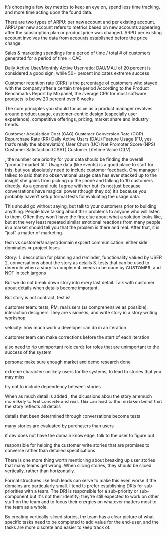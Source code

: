 
It’s choosing a few key metrics to keep an eye on, spend less time tracking, and more time acting upon the found data.

There are two types of ARPU: per new account and per existing account. ARPU per new account refers to metrics based on new accounts appearing after the subscription plan or product price was changed. ARPU per existing account involves the data from accounts established before the price change.

Sales & marketing spendings for a period of time / total # of customers generated for a period of time = CAC

Daily Active User/Monthly Active User ratio: DAU/MAU of 20 percent is considered a good sign, while 50+ percent indicates extreme success

Customer retention rate (CRR) is the percentage of customers who stayed with the company after a certain time period
According to the Product Benchmarks Report by Mixpanel, the average CRR for most software products is below 20 percent over 8 weeks

The core principles you should focus on as a product manager revolves around product usage, customer-centric design (especially user experience), competitive offerings, pricing, market share and industry trends.

Customer Acquisition Cost (CAC)
Customer Conversion Rate (CCR)
Repurchase Rate (RR)
Daily Active Users (DAU)
Feature Usage (FU, yes that’s really the abbreviation)
User Churn (UC)
Net Promoter Score (NPS)
Customer Satisfaction (CSAT)
Customer Lifetime Value (CLV)

, the number one priority for your data should be finding the overall “product-market fit.” Usage data (like events) is a good place to start for this, but you absolutely need to include customer feedback. One manager I talked to said that no observational usage data has ever stacked up to the insight she gains from picking up the phone and talking to 10 customers directly. As a general rule I agree with her but it’s not just because conversations have magical power (though they do) it’s because you probably haven’t setup formal tests for evaluating the usage data.

This should go without saying, but talk to your customers prior to building anything.  People love talking about their problems to anyone who will listen to them.  Often they won’t have the first clue about what a solution looks like, but at the very least repeated similar emotional reactions from many people in a market should tell you that the problem is there and real.  After that, it is “just” a matter of marketing.

tech vs customer/analyst/domain expoert communication: either side dominates => project loses

Story: 1. description for planning and reminder, functionality valued by USER
  2. conversations about the story as details
  3. tests that can be used to determin when a story is complete
  4. needs to be done by CUSTOMER, and NOT in tech jargons

But we do not break down story into every last detail. Talk with customer about details when details become important. 

But story is not contract, test is!

customer team: tests, PM, real users (as comprehensive as possible), interaction designers
They are visioneris, and write story in a story writing workshop 

velocity: how much work a developer can do in an iteration

customer team can make corrections before the start of each iteration

also need to rip unimportant role cards for roles that are unimportant to the success of the system

persona: make sure enough market and demo research done

extreme character: unlikely users for the systems, to lead to stories that you may miss

try not to include dependency between stories

When as much detail is added , the dicussions abou the story ar emuch morelikely to feel concrete and real. This can lead to the mistaken belief that the story reflects all details

details that been determined through conversations become tests

many stories are evaluated by purchasers than users

if dev does not have the domain knowledge, talk to the user to figure out

responsible for helping the customer write stories that are promises to converse rather than detailed specifications

There is one more thing worth mentioning about breaking up user stories that many teams get wrong. When slicing stories, they should be sliced vertically, rather than horizontally.

Formal structures like tech leads can serve to make this even worse if the domains are particularly small. I tend to prefer establishing DRIs for sub-priorities with a team. The DRI is responsible for a sub-priority or sub-component but it's not their identity; they're still expected to work on other stuff on the team and to focus their energies on whatever matters most to the team as a whole.

By creating vertically-sliced stories, the team has a clear picture of what specific tasks need to be completed to add value for the end-user, and the tasks are more discrete and easier to keep track of.

